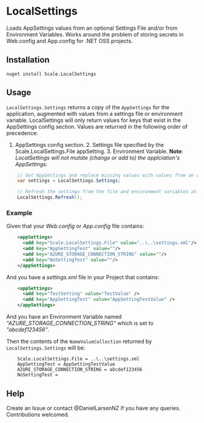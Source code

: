 # LocalSettings
Loads AppSettings values from an optional Settings File and/or from Environment Variables. Works around the problem of storing secrets in Web.config
and App.config for .NET OSS projects.

## Installation
`nuget install Scale.LocalSettings`

## Usage
`LocalSettings.Settings` returns a copy of the `AppSettings` for the application, augmented with values from a settings file or environment variable.
LocalSettings will only return values for keys that exist in the AppSettings config section. Values are returned in the following order of precedence:
1. AppSettings config section. 2. Settings file specified by the Scale.LocalSettings.File appSetting. 3. Environment Variable.
**Note**: _LocalSettings will not mutate (change or add to) the applciation's AppSettings._

```csharp
    // Get AppSettings and replace missing values with values from an optional Settings File or Environment Variables (in that order of precedence).
	var settings = LocalSettings.Settings;

	// Refresh the settings from the file and environment variables at any time.
	LocalSettings.Refresh();
```

### Example
Given that your _Web.config_ or _App.config_ file contains:

```xml
    <appSettings>
      <add key="Scale.LocalSettings.File" value="..\..\settings.xml"/>
      <add key="AppSettingTest" value=""/>
      <add key="AZURE_STORAGE_CONNECTION_STRING" value=""/>
      <add key="NoSettingTest" value=""/>
    </appSettings>
```

And you have a _settings.xml_ file in your Project that contains:

```xml
    <appSettings>
	  <add key="TestSetting" value="TestValue" />
      <add key="AppSettingTest" value="AppSettingTestValue" />
    </appSettings>
```

And you have an Environment Variable named _"AZURE_STORAGE_CONNECTION_STRING"_ which is set to _"abcdef123456"_.

Then the contents of the `NameValueCollection` returned by `LocalSettings.Settings` will be:

```
	Scale.LocalSettings.File = ..\..\settings.xml
	AppSettingTest = AppSettingTestValue
	AZURE_STORAGE_CONNECTION_STRING = abcdef123456
	NoSettingTest =
```

## Help
Create an Issue or contact @DanielLarsenNZ if you have any queries. Contributions welcomed.